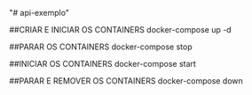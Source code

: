 "# api-exemplo" 

##CRIAR E INICIAR OS CONTAINERS
  docker-compose up -d

##PARAR OS CONTAINERS
  docker-compose stop

##INICIAR OS CONTAINERS
  docker-compose start

##PARAR E REMOVER OS CONTAINERS
  docker-compose down
